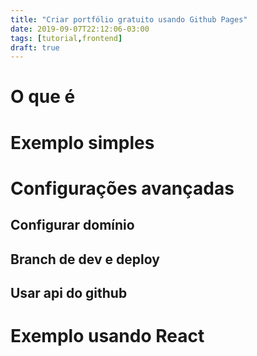 ```yaml
---
title: "Criar portfólio gratuito usando Github Pages"
date: 2019-09-07T22:12:06-03:00
tags: [tutorial,frontend]
draft: true
---
```

# O que é

# Exemplo simples

# Configurações avançadas

## Configurar domínio

## Branch de dev e deploy

## Usar api do github

# Exemplo usando React

